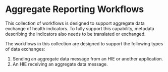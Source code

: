 # Aggregate Reporting Workflows

This collection of workflows is designed to support aggregate data exchange of health indicators. To fully support this capability, metadata describing the indicators also needs to be translated or exchanged. &#x20;

The workflows in this collection are designed to support the following types of data exchanges:

1. Sending an aggregate data message from an HIE or another application.
2. An HIE receiving an aggregate data message.

